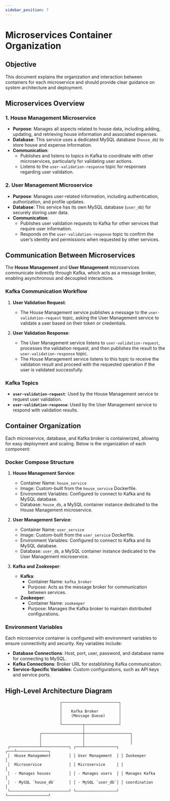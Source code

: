 ```yaml
---
sidebar_position: 7
---
```


# Microservices Container Organization

## Objective

This document explains the organization and interaction between containers for each microservice and should provide clear guidance on system architecture and deployment.

## Microservices Overview

### 1. House Management Microservice
- **Purpose**: Manages all aspects related to house data, including adding, updating, and retrieving house information and associated expenses.
- **Database**: This service uses a dedicated MySQL database (`house_db`) to store house and expense information.
- **Communication**: 
  - Publishes and listens to topics in Kafka to coordinate with other microservices, particularly for validating user actions.
  - Listens to the `user-validation-response` topic for responses regarding user validation.

### 2. User Management Microservice
- **Purpose**: Manages user-related information, including authentication, authorization, and profile updates.
- **Database**: This service has its own MySQL database (`user_db`) for securely storing user data.
- **Communication**:
  - Publishes user validation requests to Kafka for other services that require user information.
  - Responds on the `user-validation-response` topic to confirm the user’s identity and permissions when requested by other services.

## Communication Between Microservices

The **House Management** and **User Management** microservices communicate indirectly through Kafka, which acts as a message broker, enabling asynchronous and decoupled interactions. 

### Kafka Communication Workflow

1. **User Validation Request**: 
   - The House Management service publishes a message to the `user-validation-request` topic, asking the User Management service to validate a user based on their token or credentials.
   
2. **User Validation Response**:
   - The User Management service listens to `user-validation-request`, processes the validation request, and then publishes the result to the `user-validation-response` topic.
   - The House Management service listens to this topic to receive the validation result and proceed with the requested operation if the user is validated successfully.

### Kafka Topics
- **`user-validation-request`**: Used by the House Management service to request user validation.
- **`user-validation-response`**: Used by the User Management service to respond with validation results.

## Container Organization

Each microservice, database, and Kafka broker is containerized, allowing for easy deployment and scaling. Below is the organization of each component:

### Docker Compose Structure

1. **House Management Service**:
   - Container Name: `house_service`
   - Image: Custom-built from the `house_service` Dockerfile.
   - Environment Variables: Configured to connect to Kafka and its MySQL database.
   - Database: `house_db`, a MySQL container instance dedicated to the House Management microservice.

2. **User Management Service**:
   - Container Name: `user_service`
   - Image: Custom-built from the `user_service` Dockerfile.
   - Environment Variables: Configured to connect to Kafka and its MySQL database.
   - Database: `user_db`, a MySQL container instance dedicated to the User Management microservice.

3. **Kafka and Zookeeper**:
   - **Kafka**:
     - Container Name: `kafka_broker`
     - Purpose: Acts as the message broker for communication between services.
   - **Zookeeper**:
     - Container Name: `zookeeper`
     - Purpose: Manages the Kafka broker to maintain distributed configurations.

### Environment Variables

Each microservice container is configured with environment variables to ensure connectivity and security. Key variables include:
- **Database Connections**: Host, port, user, password, and database name for connecting to MySQL.
- **Kafka Connections**: Broker URL for establishing Kafka communication.
- **Service-Specific Variables**: Custom configurations, such as API keys and service ports.

## High-Level Architecture Diagram

```plaintext
                        ┌─────────────────────────┐
                        │                         │
                        │    Kafka Broker         │
                        │    (Message Queue)      │
                        │                         │
                        └─────────┬───────────────┘
                                  │
               ┌──────────────────┼────────────────────┐
               │                  │                    │
               │                  │                    │
 ┌─────────────┴────────────┐ ┌───┴──────────────┐ ┌───┴──────────────┐
 │  House Management        │ │ User Management  │ │ Zookeeper        │
 │  Microservice            │ │ Microservice     │ │                  │
 │  - Manages houses        │ │ - Manages users  │ │ Manages Kafka    │
 │  - MySQL `house_db`      │ │ - MySQL `user_db`│ │ coordination     │
 └──────────────────────────┘ └──────────────────┘ └──────────────────┘
